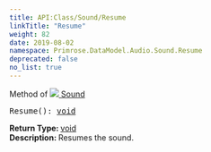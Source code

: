```yaml
---
title: API:Class/Sound/Resume
linkTitle: "Resume"
weight: 82
date: 2019-08-02
namespace: Primrose.DataModel.Audio.Sound.Resume
deprecated: false
no_list: true
---
```

Method of <a href="/docs/api-reference/Class/Sound"><img src="/icons/silk/sound.png"/>&nbsp;Sound</a>
<pre class="method-declaration">
Resume(): <a class="type" href="/docs/api-reference/System/void">void</a></pre>
<b>Return Type: </b>
<a class="type" href="/docs/api-reference/System/void">void</a>
<br/>
<b>Description: </b>
Resumes the sound.

